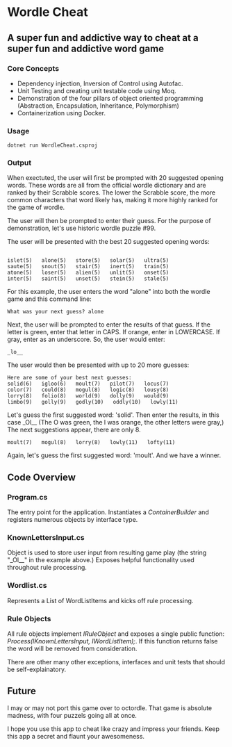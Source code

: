 # Wordle Cheat

## A super fun and addictive way to cheat at a super fun and addictive word game

### Core Concepts

- Dependency injection, Inversion of Control using Autofac.  
- Unit Testing and creating unit testable code using Moq.
- Demonstration of the four pillars of object oriented programming (Abstraction, Encapsulation, Inheritance, Polymorphism)
- Containerization using Docker.

### Usage

```
dotnet run WordleCheat.csproj
```

### Output
When exectuted, the user will first be prompted with 20 suggested opening words.  These words are all from the official wordle dictionary and are ranked by their Scrabble scores.  The lower the Scrabble score, the more common characters that word likely has, making it more highly ranked for the game of wordle.

The user will then be prompted to enter their guess.  For the purpose of demonstration, let's use historic wordle puzzle #99.  

The user will be presented with the best 20 suggested opening words: 

```

islet(5)   alone(5)   store(5)   solar(5)   ultra(5)
saute(5)   snout(5)   stair(5)   inert(5)   train(5)
atone(5)   loser(5)   alien(5)   unlit(5)   onset(5)
inter(5)   saint(5)   unset(5)   stein(5)   stale(5)
```

For this example, the user enters the word "alone" into both the wordle game and this command line: 

```
What was your next guess? alone
```

Next, the user will be prompted to enter the results of that guess. If the letter is green, enter that letter in CAPS.  If orange, enter in LOWERCASE. If gray, enter as an underscore.  So, the user would enter:

```
_lo__
```

The user would then be presented with up to 20 more guesses: 

```
Here are some of your best next guesses:
solid(6)   igloo(6)   moult(7)   pilot(7)   locus(7)
color(7)   could(8)   mogul(8)   logic(8)   lousy(8)
lorry(8)   folio(8)   world(9)   dolly(9)   would(9)
limbo(9)   golly(9)   godly(10)   oddly(10)   lowly(11)
```

Let's guess the first suggested word: 'solid'.  Then enter the results, in this case \_Ol__ (The O was green, the l was orange, the other letters were gray,) The next suggestions appear, there are only 8.

```
moult(7)   mogul(8)   lorry(8)   lowly(11)   lofty(11)
```

Again, let's guess the first suggested word: 'moult'.  And we have a winner.  

## Code Overview

### Program.cs
The entry point for the application.  Instantiates a _ContainerBuilder_ and registers numerous objects by interface type.  

### KnownLettersInput.cs
Object is used to store user input from resulting game play (the string "\_Ol__" in the example above.)  Exposes helpful functionality used throughout rule processing. 

### Wordlist.cs
Represents a List of WordListItems and kicks off rule processing.

### Rule Objects
All rule objects implement _IRuleObject_ and exposes a single public function: _Process(IKnownLettersInput, IWordListItem);_.  If this function returns false the word will be removed from consideration.

There are other many other exceptions, interfaces and unit tests that should be self-explainatory.

## Future
I may or may not port this game over to octordle.  That game is absolute madness, with four puzzels going all at once.  

I hope you use this app to cheat like crazy and impress your friends.  Keep this app a secret and flaunt your awesomeness. 